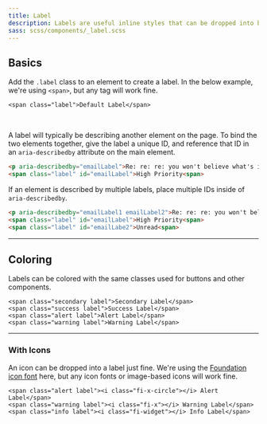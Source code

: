 ```yaml
---
title: Label
description: Labels are useful inline styles that can be dropped into body copy to call out certain sections or to attach metadata. For example, you can attach a label that notes when something was updated.
sass: scss/components/_label.scss
---
```


## Basics

Add the `.label` class to an element to create a label. In the below example, we're using `<span>`, but any tag will work fine.

```html_example
<span class="label">Default Label</span>
```

<br>

A label will typically be describing another element on the page. To bind the two elements together, give the label a unique ID, and reference that ID in an `aria-describedby` attribute on the main element.

```html
<p aria-describedby="emailLabel">Re: re: re: you won't believe what's in this email!</p>
<span class="label" id="emailLabel">High Priority<span>
```

If an element is described by multiple labels, place multiple IDs inside of `aria-describedby`.

```html
<p aria-describedby="emailLabel1 emailLabel2">Re: re: re: you won't believe what's in this email!</p>
<span class="label" id="emailLabel">High Priority<span>
<span class="label" id="emailLabe2">Unread<span>
```

---

## Coloring

Labels can be colored with the same classes used for buttons and other components.

```html_example
<span class="secondary label">Secondary Label</span>
<span class="success label">Success Label</span>
<span class="alert label">Alert Label</span>
<span class="warning label">Warning Label</span>
```

---

### With Icons

An icon can be dropped into a label just fine. We're using the [Foundation icon font](http://zurb.com/playground/foundation-icon-fonts-3) here, but any icon fonts or image-based icons will work fine.

```html_example
<span class="alert label"><i class="fi-x-circle"></i> Alert Label</span>
<span class="warning label"><i class="fi-x"></i> Warning Label</span>
<span class="info label"><i class="fi-widget"></i> Info Label</span>
```
